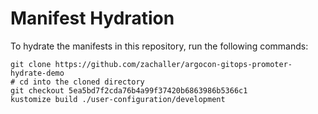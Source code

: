 # Manifest Hydration

To hydrate the manifests in this repository, run the following commands:

```shell
git clone https://github.com/zachaller/argocon-gitops-promoter-hydrate-demo
# cd into the cloned directory
git checkout 5ea5bd7f2cda76b4a99f37420b6863986b5366c1
kustomize build ./user-configuration/development
```
